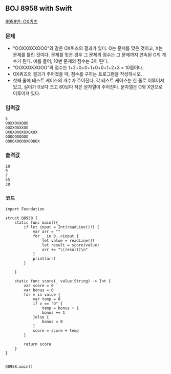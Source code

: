 
## BOJ 8958 with Swift

[8958번: OX퀴즈](https://www.acmicpc.net/problem/8958)

### 문제
 - "OOXXOXXOOO"와 같은 OX퀴즈의 결과가 있다. O는 문제를 맞은 것이고, X는 문제를 틀린 것이다. 문제를 맞은 경우 그 문제의 점수는 그 문제까지 연속된 O의 개수가 된다. 예를 들어, 10번 문제의 점수는 3이 된다.
 - "OOXXOXXOOO"의 점수는 1+2+0+0+1+0+0+1+2+3 = 10점이다.
 - OX퀴즈의 결과가 주어졌을 때, 점수를 구하는 프로그램을 작성하시오.
 - 첫째 줄에 테스트 케이스의 개수가 주어진다. 각 테스트 케이스는 한 줄로 이루어져 있고, 길이가 0보다 크고 80보다 작은 문자열이 주어진다. 문자열은 O와 X만으로 이루어져 있다.

### 입력값
```
5
OOXXOXXOOO
OOXXOOXXOO
OXOXOXOXOXOXOX
OOOOOOOOOO
OOOOXOOOOXOOOOX
```

### 출력값
```
10
9
7
55
30
```

### 코드
```
import Foundation

struct Q8958 {
    static func main(){
        if let input = Int(readLine()!) {
            var arr = ""
            for _ in 0..<input {
                let value = readLine()!
                let result = score(value)
                arr += "\(result)\n"
            }
            print(arr)
        }
        
    }
    
    static func score(_ value:String) -> Int {
        var score = 0
        var bonus = 0
        for v in value {
            var temp = 0
            if v == "O" {
                temp = bonus + 1
                bonus += 1
            }else {
                bonus = 0
            }
            score = score + temp
        }
        
        return score
    }
}


Q8958.main()
```
